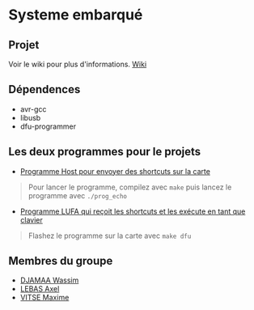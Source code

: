 # Systeme embarqué

## Projet

Voir le wiki pour plus d'informations. [Wiki](https://wiki-se.plil.fr/mediawiki/index.php/I2L_2022_Groupe4)

## Dépendences

- avr-gcc
- libusb
- dfu-programmer

## Les deux programmes pour le projets

- [Programme Host pour envoyer des shortcuts sur la carte](./USBprogI2L/)

> Pour lancer le programme, compilez avec `make` puis lancez le programme avec `./prog_echo`

- [Programme LUFA qui reçoit les shortcuts et les exécute en tant que clavier](./lufa-copy-paste/Demos//Device//LowLevel/Keyboard)

> Flashez le programme sur la carte avec `make dfu`

## Membres du groupe

- [DJAMAA Wassim](https://github.com/WassimDjamaa)
- [LEBAS Axel](https://github.com/alebas1)
- [VITSE Maxime](https://github.com/Weamix)

